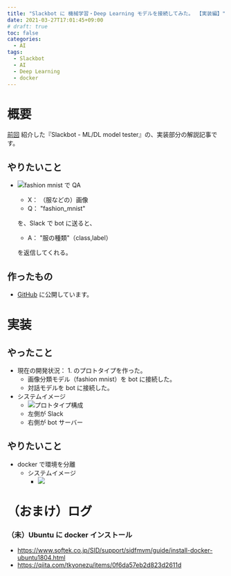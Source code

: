 ```yaml
---
title: "Slackbot に 機械学習・Deep Learning モデルを接続してみた。 【実装編】"
date: 2021-03-27T17:01:45+09:00
# draft: true
toc: false
categories:
  - AI
tags: 
  - Slackbot
  - AI
  - Deep Learning
  - docker
---
```



# 概要
[前回](../紹介/) 紹介した『Slackbot - ML/DL model tester』の、実装部分の解説記事です。

## やりたいこと
- ![fashion mnist で QA](fashion_mnist.png)
  - X： （服などの）画像
  - Q： "fashion_mnist"

  を、Slack で bot に送ると、
  - A： "服の種類"（class,label）

  を返信してくれる。


## 作ったもの
- [GitHub](https://github.com/MRyo-ie/slackbot_ML_model_tester) に公開しています。


# 実装

## やったこと
- 現在の開発状況： 1. のプロトタイプを作った。
  - 画像分類モデル（fashion mnist）を bot に接続した。
  - 対話モデルを bot に接続した。
- システムイメージ
  - ![プロトタイプ構成](system_img-simple.png)
  - 左側が Slack
  - 右側が bot サーバー

## やりたいこと
- docker で環境を分離
  - システムイメージ
    - ![](system_img-docker.png)


# （おまけ）ログ
### （未）Ubuntu に docker インストール
- https://www.softek.co.jp/SID/support/sidfmvm/guide/install-docker-ubuntu1804.html
- https://qiita.com/tkyonezu/items/0f6da57eb2d823d2611d



